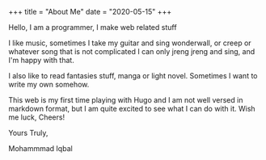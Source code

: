 +++
title = "About Me"
date = "2020-05-15"
+++

Hello, I am a programmer, I make web related stuff

I like music, sometimes I take my guitar and sing wonderwall, or creep or whatever song that is not complicated
I can only jreng jreng and sing, and I'm happy with that.

I also like to read fantasies stuff, manga or light novel. Sometimes I want to write my own somehow.

This web is my first time playing with Hugo and I am not well versed in markdown format, but I am quite excited to see what I can do with it. Wish me luck, Cheers!


Yours Truly,

Mohammmad Iqbal

